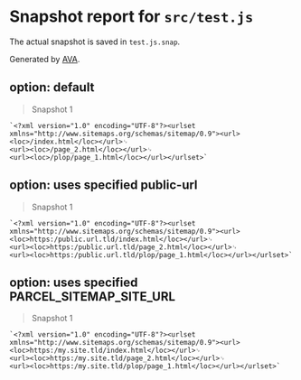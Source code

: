 # Snapshot report for `src/test.js`

The actual snapshot is saved in `test.js.snap`.

Generated by [AVA](https://avajs.dev).

## option: default

> Snapshot 1

    `<?xml version="1.0" encoding="UTF-8"?><urlset xmlns="http://www.sitemaps.org/schemas/sitemap/0.9"><url><loc>/index.html</loc></url>␊
    <url><loc>/page_2.html</loc></url>␊
    <url><loc>/plop/page_1.html</loc></url></urlset>`

## option: uses specified public-url

> Snapshot 1

    `<?xml version="1.0" encoding="UTF-8"?><urlset xmlns="http://www.sitemaps.org/schemas/sitemap/0.9"><url><loc>https:/public.url.tld/index.html</loc></url>␊
    <url><loc>https:/public.url.tld/page_2.html</loc></url>␊
    <url><loc>https:/public.url.tld/plop/page_1.html</loc></url></urlset>`

## option: uses specified PARCEL_SITEMAP_SITE_URL

> Snapshot 1

    `<?xml version="1.0" encoding="UTF-8"?><urlset xmlns="http://www.sitemaps.org/schemas/sitemap/0.9"><url><loc>https:/my.site.tld/index.html</loc></url>␊
    <url><loc>https:/my.site.tld/page_2.html</loc></url>␊
    <url><loc>https:/my.site.tld/plop/page_1.html</loc></url></urlset>`

